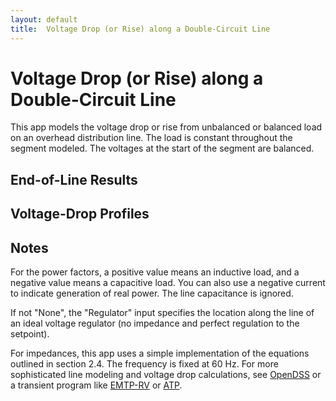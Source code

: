 ```yaml
---
layout: default
title:  Voltage Drop (or Rise) along a Double-Circuit Line
---
```


# Voltage Drop (or Rise) along a Double-Circuit Line

This app models the voltage drop or rise from unbalanced or balanced
load on an overhead distribution line. The load is constant throughout
the segment modeled. The voltages at the start of the segment are
balanced.

<div id="mdpad"></div>

## End-of-Line Results

<div id="mdpad-results"></div>

## Voltage-Drop Profiles
<div id="mdpad-vdropplot"></div>
<div id="mdpad-vdropplot2"></div>

## Notes

For the power factors, a positive value means an inductive load, and a
negative value means a capacitive load. You can also use a negative
current to indicate generation of real power. The line capacitance
is ignored.

If not "None", the "Regulator" input specifies the location along the
line of an ideal voltage regulator (no impedance and perfect regulation
to the setpoint).

For impedances, this app uses a simple implementation of the equations
outlined in section 2.4. The frequency is fixed at 60 Hz. For more
sophisticated line modeling and voltage drop calculations, see
[OpenDSS](http://www.smartgrid.epri.com/SimulationTool.aspx) or a
transient program like [EMTP-RV](http://emtp.com) or
[ATP](http://emtp.org).


<script src="https://cdnjs.cloudflare.com/ajax/libs/mithril/2.0.4/mithril.min.js"></script>
<script src="https://cdn.plot.ly/plotly-basic-1.54.1.min.js"></script>
<script src="../js/mdpad.min.js"></script>
<script src="../js/mdpad-mithril.js"></script>
<script src="../js/math.min.js"></script>


<script>
const M = math
const c = math.complex
const f = math.format
sq = function(x) {
  return x * x;
}

function mlen(x) {
    if (["number", "Complex"].includes(M.typeOf(x))) {
        return 0
    }
    return M.subset(M.size(x), M.index(0))
}

const unsqueeze = (x) => mlen(M.size(x)) > 1 ? x : M.reshape(x, [M.subset(M.size(x), M.index(0)), 1])

function assign(A, value, ...idx) {
    return M.subset(A, M.index(...idx), value)
}

function IX(A, ...idx) {
    // shortcut; also tried to maintain vectors / matrices where possible
    var res = M.subset(A, M.index(...idx))
    if (mlen(idx[0]) > 0 && mlen(res) == 0) {   // indexing with a vector, but res is a scalar
        return M.matrix([res])
    }
    return res
}

const an = (degrees) => M.exp(c(0.0, degrees * M.pi / 180))
const pf = (x) => M.multiply(M.sign(x), c(x, -M.sin(M.acos(x))))
const ang = (z) => M.atan2(M.im(z), M.re(z)) * 180 / M.pi

function seq(x) {
    return [
        M.divide(M.sum(IX(x, 0), M.multiply(an(120), IX(x, 1)), M.multiply(an(-120), IX(x, 2))), 3),
        M.divide(M.sum(IX(x, 0), M.multiply(an(-120), IX(x, 1)), M.multiply(an(120), IX(x, 2))), 3),
        M.divide(M.sum(x), 3)
    ]
}

const rac = [3.551, 2.232, 1.402, 1.114, 0.882, 0.7, 0.556, 0.441, 0.373, 0.35, 0.311, 0.278, 0.267, 0.235, 0.208, 0.197, 0.188, 0.169, 0.135, 0.133, 0.127, 0.12, 0.109, 0.106, 0.101, 0.0963]
const gmr = [0.0055611962035177, 0.00700459393067038, 0.00882262274842038, 0.00990159326021141, 0.0111125174323268, 0.0124715326552536, 0.0139967498560307, 0.0157084948536593, 0.0171990576740366, 0.0177754680514267, 0.0197856043349646, 0.0209605660328388, 0.0214852445181602, 0.0227611387971986, 0.0243123406199979, 0.0249209197027924, 0.0255447325512619, 0.0270616982108416, 0.0308759703782212, 0.0311314761296609, 0.0319107497292355, 0.0327095298674806, 0.0343675751093677, 0.0349387277474913, 0.0361096666226405, 0.0367097709735484]
const conductors = ["6 AAC", "4 AAC", "2 AAC", "1 AAC", "1/0 AAC", "2/0 AAC", "3/0 AAC", "4/0 AAC", "250 AAC", "266.8 AAC", "300 AAC", "336.4 AAC", "350 AAC", "397.5 AAC", "450 AAC", "477 AAC", "500 AAC", "556.5 AAC", "700 AAC", "715.5 AAC", "750 AAC", "795 AAC", "874.5 AAC", "900 AAC", "954 AAC", "1000 AAC"]

function mdpad_init() {
    var layout =
      m(".form",
        m(".row",
          m(".col-md-3",
            mselect({ title:"Phases", mdpad:"phases", selected:"350 AAC", options:conductors })),
          m(".col-md-3",
            mselect({ title:"Neutral", mdpad:"neutral", selected:"4/0 AAC", options:conductors })),
          ),
        m("h3", "Phase and neutral positions in feet"),
        m(".row",
          m(".col-md-3",
            minput({ title:"xA", mdpad:"xA", value:-4.0, min: -100.0, step:0.2 })),
          m(".col-md-3",
            minput({ title:"xB", mdpad:"xB", value: 0.0, min: -100.0, step:0.2 })),
          m(".col-md-3",
            minput({ title:"xC", mdpad:"xC", value: 4.0, min: -100.0, step:0.2 })),
          ),
        m(".row",
          m(".col-md-3",
            minput({ title:"xX", mdpad:"xX", value:-4.0, min: -100.0, step:0.2 })),
          m(".col-md-3",
            minput({ title:"xY", mdpad:"xY", value: 1.0, min: -100.0, step:0.2 })),
          m(".col-md-3",
            minput({ title:"xZ", mdpad:"xZ", value: 4.0, min: -100.0, step:0.2 })),
          m(".col-md-3",
            minput({ title:"xN", mdpad:"xN", value: 0.0, min: -100.0, step:0.2 })),
          ),
        m(".row",
          m(".col-md-3",
            minput({ title:"yA", mdpad:"yA", value:40.0, min: 0.0, step:0.2 })),
          m(".col-md-3",
            minput({ title:"yB", mdpad:"yB", value:41.0, min: 0.0, step:0.2 })),
          m(".col-md-3",
            minput({ title:"yC", mdpad:"yC", value:40.0, min: 0.0, step:0.2 })),
          ),
        m(".row",
          m(".col-md-3",
            minput({ title:"yX", mdpad:"yX", value:35.0, min: 0.0, step:0.2 })),
          m(".col-md-3",
            minput({ title:"yY", mdpad:"yY", value:35.0, min: 0.0, step:0.2 })),
          m(".col-md-3",
            minput({ title:"yZ", mdpad:"yZ", value:35.0, min: 0.0, step:0.2 })),
          m(".col-md-3",
            minput({ title:"yN", mdpad:"yN", value:30.0, min: 0.0, step:0.2 })),
          ),
        m(".row",
          m(".col-md-3",
            minput({ title:"Earth resistivity, ohm-m", mdpad:"rho", value:100.0, min: 0.0, step:50 })),
          m(".col-md-3",
            minput({ title:"Voltage (L-N), volts", mdpad:"Vbase", value:7200.0, min: 0.0, step:100 })),
          m(".col-md-3",
            minput({ title:"Voltage setpoints, pu", mdpad:"Vsetpoint", value:1.04, min: 0.0, step:0.01 })),
          m(".col-md-3",
            minput({ title:"Line length, miles", mdpad:"len", value:5.0, min: 0.0, step:1 })),
          ),
        m("h3", "Phase currents and power factors"),
        m(".row",
          m(".col-md-3",
            minput({ title:"Ia, A", mdpad:"Ia", value:100.0, min: 0.0, step:10.0 })),
          m(".col-md-3",
            minput({ title:"Ib, A", mdpad:"Ib", value:100.0, min: 0.0, step:10.0 })),
          m(".col-md-3",
            minput({ title:"Ic, A", mdpad:"Ic", value:100.0, min: 0.0, step:10.0 })),
          ),
        m(".row",
          m(".col-md-3",
            minput({ title:"pfA", mdpad:"pfA", value:1.0, min: -1.0, max: 1.0, step:0.01 })),
          m(".col-md-3",
            minput({ title:"pfB", mdpad:"pfB", value:1.0, min: -1.0, max: 1.0, step:0.01 })),
          m(".col-md-3",
            minput({ title:"pfC", mdpad:"pfC", value:1.0, min: -1.0, max: 1.0, step:0.01 })),
          ),
        m(".row",
          m(".col-md-3",
            minput({ title:"Ix, A", mdpad:"Ix", value:100.0, min: 0.0, step:10.0 })),
          m(".col-md-3",
            minput({ title:"Iy, A", mdpad:"Iy", value:100.0, min: 0.0, step:10.0 })),
          m(".col-md-3",
            minput({ title:"Iz, A", mdpad:"Iz", value:100.0, min: 0.0, step:10.0 })),
          m(".col-md-3",
            mselect({ title:"Position", mdpad:"xyzload", options:["100%", "75%", "50%"] })),
          ),
        m(".row",
          m(".col-md-3",
            minput({ title:"pfX", mdpad:"pfX", value:1.0, min: -1.0, max: 1.0, step:0.01 })),
          m(".col-md-3",
            minput({ title:"pfY", mdpad:"pfY", value:1.0, min: -1.0, max: 1.0, step:0.01 })),
          m(".col-md-3",
            minput({ title:"pfZ", mdpad:"pfZ", value:1.0, min: -1.0, max: 1.0, step:0.01 })),
          ),
        m(".row",
          m(".col-md-3",
            mselect({ title:"Swap phases", mdpad:"swap", options:["None", "X-Y-Z 🠖 Z-X-Y", "X-Y-Z 🠖 Y-Z-X", "X-Y-Z 🠖 Z-Y-X", "X-Y-Z 🠖 Y-X-Z", "X-Y-Z 🠖 X-Z-Y"] })),
          m(".col-md-3",
            mselect({ title:"Roll phases", mdpad:"rolling", options:["None", "A-B-C 🠖 B-C-A 🠖 C-A-B", "A-B-C 🠖 C-A-B 🠖 B-C-A"] })),
          m(".col-md-3",
            mselect({ title:"Regulator abc", mdpad:"vreg1", options:["None", "50%", "75%", "100%"] })),
          m(".col-md-3",
            mselect({ title:"Regulator xyz", mdpad:"vreg2", options:["None", "50%", "75%", "100%"] })),
        )
      )
    m.render(document.querySelector("#mdpad"), layout);
}

calcZ = function(cond) {
    var n = cond.R.length
    var Z = numeric.t(numeric.identity(n), numeric.identity(n))
    var f = 60     // Hz
    var k1 = 0.2794 * f / 60  // for answers in ohms/mi
    var Re = 0.0954 * f / 60
    var De = 2160 * math.sqrt(cond.rho / f)
    for (var i = 0; i < n; i++) {
        Z.x[i][i] = cond.R[i] + Re
        Z.y[i][i] = k1 * math.log10(De / cond.gmr[i])
        if (i < n)
            for (var k = i + 1; k < n; k++) {
                dik = math.sqrt(sq(cond.y[i] - cond.y[k]) + sq(cond.x[i] - cond.x[k]))
                Z.x[i][k] = Re
                Z.y[i][k] = k1 * math.log10(De / dik)
                Z.x[k][i] = Z.x[i][k]
                Z.y[k][i] = Z.y[i][k]
            }
    }
    // Eliminate grounded wires
    if ( cond.ngrnd > 0 ) {
      np = n - cond.ngrnd
      Z = Z.getBlock([0, 0], [np-1, np-1]).sub(
          Z.getBlock([0, np], [np-1, n-1]).dot(Z.getBlock([np, np], [n-1, n-1]).inv()).dot(Z.getBlock([np, 0], [n-1, np-1])))
    }
    return Z
}

calcZ = function(cond) {
    let n = cond.R.length
    let Z = M.zeros(n, n)
    let f = 60     // Hz
    let k1 = 0.2794 * f / 60  // for answers in ohms/mi
    let Re = 0.0954 * f / 60
    let De = 2160 * M.sqrt(cond.rho / f)
    for (var i = 0; i < n; i++) {
        Z = assign(Z, c(cond.R[i] + Re, k1 * M.log10(De / cond.gmr[i])), i, i)
        if (i < n)
            for (var k = i + 1; k < n; k++) {
                dik = M.sqrt(sq(cond.y[i] - cond.y[k]) + sq(cond.x[i] - cond.x[k]))
                Z = assign(Z, c(Re, k1 * M.log10(De / dik)), i, k)
                Z = assign(Z, c(Re, k1 * M.log10(De / dik)), k, i)
            }
    }
    // Eliminate grounded wires
    if ( cond.ngrnd > 0 ) {
        var np = n - cond.ngrnd
        var idxp = M.range(0, np)
        var idxn = M.range(np, n)
        Z = M.subtract(unsqueeze(IX(Z, idxp, idxp)),
                       M.multiply(unsqueeze(IX(Z, idxp, idxn)), 
                                  unsqueeze(M.inv(IX(Z, idxn, idxn))),
                                  unsqueeze(IX(Z, idxn, idxp))))
    }
    return Z
}

const swap = {"None": [0,1,2,3,4,5], "X-Y-Z 🠖 Z-X-Y": [0,1,2,5,3,4], "X-Y-Z 🠖 Y-Z-X": [0,1,2,4,5,3], "X-Y-Z 🠖 Z-Y-X": [0,1,2,5,4,3], "X-Y-Z 🠖 Y-X-Z": [0,1,2,4,3,5], "X-Y-Z 🠖 X-Z-Y": [0,1,2,3,5,4]}

function mdpad_update() {
    pidx = conductors.map(String).indexOf(mdpad.phases)
    nidx = conductors.map(String).indexOf(mdpad.neutral)

    cond = {}
    cond.R = []
    cond.gmr = []
    cond.y = []
    cond.ngrnd = 1       // number of grounded conductors -- always the last conductors
    cond.rho = mdpad.rho
    cond.y = [mdpad.yA, mdpad.yB, mdpad.yC, mdpad.yX, mdpad.yY, mdpad.yZ, mdpad.yN]        // ft
    cond.x = [mdpad.xA, mdpad.xB, mdpad.xC, mdpad.xX, mdpad.xY, mdpad.xZ, mdpad.xN]
    for (var i = 0; i < 6; i++) {
        cond.R[i]   = rac[pidx]   // ac resistance, ohms/mi
        cond.gmr[i] = gmr[pidx]   // ft
    }
    cond.R[6]   = rac[nidx]   // ac resistance, ohms/mi
    cond.gmr[6] = gmr[nidx]   // ft
    I = [M.multiply(mdpad.Ia, pf(mdpad.pfA)), M.multiply(mdpad.Ib, pf(mdpad.pfB), an(-120)), M.multiply(mdpad.Ic, pf(mdpad.pfC), an(120)),
         M.multiply(mdpad.Ix, pf(mdpad.pfX)), M.multiply(mdpad.Iy, pf(mdpad.pfY), an(-120)), M.multiply(mdpad.Iz, pf(mdpad.pfZ), an(120))]
    Z = M.multiply(calcZ(cond), mdpad.len)
    idx = swap[mdpad.swap]
    Z = IX(Z, idx, idx)
    Vsub = M.multiply(mdpad.Vbase * mdpad.Vsetpoint, [an(0), an(-120), an(120), an(0), an(-120), an(120)])
    Vload = M.subtract(Vsub, M.multiply(Z, I))
    V = [Vsub]
    d = [0.0, 1/3, 1/2, 1/2, 2/3, 3/4, 3/4, 1, 1].map((x) => x*mdpad.len)
    V.push(M.subtract(V[V.length-1], M.multiply(Z, I, 1/3)))
    if (mdpad.rolling == "A-B-C 🠖 B-C-A 🠖 C-A-B") {
        Z = IX(Z, [1,2,0,4,5,3], [1,2,0,4,5,3])
    } else if (mdpad.rolling == "A-B-C 🠖 C-A-B 🠖 B-C-A") {
        Z = IX(Z, [2,0,1,5,3,4], [2,0,1,5,3,4])
    }
    V.push(M.subtract(V[V.length-1], M.multiply(Z, I, 1/6)))
    ratio = M.concat(mdpad.vreg1 == "50%" ? M.multiply(M.abs(IX(V[V.length-1], [0,1,2])), 1/mdpad.Vbase, 1/mdpad.Vsetpoint) : [1, 1, 1],
                     mdpad.vreg2 == "50%" ? M.multiply(M.abs(IX(V[V.length-1], [3,4,5])), 1/mdpad.Vbase, 1/mdpad.Vsetpoint) : [1, 1, 1])
    I = M.dotMultiply(I, ratio)
    V.push(M.dotDivide(V[V.length-1], ratio))
    if (mdpad.xyzload == "50%") {
        I = assign(I, [0.0,0.0,0.0], [3,4,5])
    }
    V.push(M.subtract(V[V.length-1], M.multiply(Z, I, 1/6)))
    if (mdpad.rolling == "A-B-C 🠖 B-C-A 🠖 C-A-B") {
        Z = IX(Z, [1,2,0,4,5,3], [1,2,0,4,5,3])
    } else if (mdpad.rolling == "A-B-C 🠖 C-A-B 🠖 B-C-A") {
        Z = IX(Z, [2,0,1,5,3,4], [2,0,1,5,3,4])
    }
    V.push(M.subtract(V[V.length-1], M.multiply(Z, I, 1/12)))
    ratio = M.concat(mdpad.vreg1 == "75%" ? M.multiply(M.abs(IX(V[V.length-1], [0,1,2])), 1/mdpad.Vbase, 1/mdpad.Vsetpoint) : [1, 1, 1],
                     mdpad.vreg2 == "75%" ? M.multiply(M.abs(IX(V[V.length-1], [3,4,5])), 1/mdpad.Vbase, 1/mdpad.Vsetpoint) : [1, 1, 1])
    I = M.dotMultiply(I, ratio)
    V.push(M.dotDivide(V[V.length-1], ratio))
    if (mdpad.xyzload == "75%") {
        I = assign(I, [0.0,0.0,0.0], [3,4,5])
    }
    V.push(M.subtract(V[V.length-1], M.multiply(Z, I, 1/4)))
    ratio = M.concat(mdpad.vreg1 == "100%" ? M.multiply(M.abs(IX(V[V.length-1], [0,1,2])), 1/mdpad.Vbase, 1/mdpad.Vsetpoint) : [1, 1, 1],
                     mdpad.vreg2 == "100%" ? M.multiply(M.abs(IX(V[V.length-1], [3,4,5])), 1/mdpad.Vbase, 1/mdpad.Vsetpoint) : [1, 1, 1])
    I = M.dotMultiply(I, ratio)
    V.push(M.dotDivide(V[V.length-1], ratio))
    Vload = V[V.length-1]
    Vabs = M.abs(Vload)
    Vseq = M.concat(seq(IX(Vload, [0,1,2])), seq(IX(Vload, [3,4,5])))
    Vll = M.subtract(Vload, IX(Vload, [1, 2, 0, 4, 5, 3]))
    Vllabs = M.abs(Vll)
    fmt0 = (x) => f(x, 0)
    series = function(name, x) {
        var z = M.zeros(12)
        for (const i of [0,2,4,6,8,10]) {
            z = assign(z, IX(x, i/2), i+1)
        }
        return {x: M.re(z)._data, y: M.im(z)._data, name: name}
    }
    var phasorplot = mplotly([
                              series("Vsub",  Vsub),
                              series("Vload", Vload),
                              series("I",     I),
                             ], 
                    { width: 300, height: 300, margin: { l: 00, r: 00, t: 00, b: 00}, 
                      yaxis: {scaleanchor: 'x', scaleratio: 1, visible: false}, 
                      xaxis: {visible: false}, 
                      hovermode: 'closest',
                      legend: {x:0.9, y:0.9},
                      paper_bgcolor: 'rgba(0,0,0,0)',
                      plot_bgcolor: 'rgba(0,0,0,0)'
                    },
                    { displayModeBar: false })
    var layout = m("div",
      m(".row",
        m(".col-md-3",
          m("h3", "Line-to-neutral voltages"),
          mdatatable({"": ["A", "B", "C", "X", "Y", "Z"],
                      "V": Vabs.map((x) => x.toFixed())._data, 
                      "angle": Vload.map((x) => f(ang(x), 3) + "°")._data,
                      "per unit": Vabs.map((x) => (x/mdpad.Vbase).toFixed(4))._data,
                      // "120-V base": Vabs.map((x) => (x/mdpad.Vbase*120).toFixed(1))._data,
                      }),
        ),
        m(".col-md-2",
          m("h3", "Sequence V"),
          mdatatable({"": ["1", "2", "0", "1", "2", "0"],
                      "per unit": Vseq.map((x) => (M.abs(x)/mdpad.Vbase).toFixed(4)),
                      }),
        ),
        m(".col-md-3",
          m("h3", "Line-to-line voltages"),
          mdatatable({"": ["A-B", "B-C", "C-A", "X-Y", "Y-Z", "Z-X"],
                      "V": Vllabs.map((x) => x.toFixed())._data, 
                      "angle": Vll.map((x) => f(ang(x), 3) + "°")._data,
                      "per unit": Vllabs.map((x) => (x/mdpad.Vbase/M.sqrt(3)).toFixed(4))._data,
                      // "120-V base": Vllabs.map((x) => (x/mdpad.Vbase*120/M.sqrt(3)).toFixed(1))._data,
                      }),
        ),
        m(".col-md-2", phasorplot)
      )
    )
    m.render(document.querySelector("#mdpad-results"), layout);
    var vdropplot = mplotly([
                              {x: d, y:V.map((x) => M.abs(IX(x, 0)) / mdpad.Vbase), name: "Va", mode: 'lines'},
                              {x: d, y:V.map((x) => M.abs(IX(x, 1)) / mdpad.Vbase), name: "Vb", mode: 'lines'},
                              {x: d, y:V.map((x) => M.abs(IX(x, 2)) / mdpad.Vbase), name: "Vc", mode: 'lines'},
                              {x: d, y:V.map((x) => M.abs(IX(x, 3)) / mdpad.Vbase), name: "Vx", mode: 'lines'},
                              {x: d, y:V.map((x) => M.abs(IX(x, 4)) / mdpad.Vbase), name: "Vy", mode: 'lines'},
                              {x: d, y:V.map((x) => M.abs(IX(x, 5)) / mdpad.Vbase), name: "Vz", mode: 'lines'},
                             ], 
                    { width: 850, height: 350, margin: { l: 60, r: 10, t: 20, b: 50}, hovermode: 'closest',
                      xaxis: {title: "Distance, mi"},
                      yaxis: {title: "Voltage, pu"},
                      paper_bgcolor: 'rgba(0,0,0,0)',
                      plot_bgcolor: 'rgba(0,0,0,0)'
                    })
    m.render(document.getElementById("mdpad-vdropplot"), vdropplot)
    var vdropplot2 = mplotly([
                              {x: d, y:V.map((x) => M.abs(seq(IX(x, [0,1,2]))[1]) / mdpad.Vbase), name: "V2", mode: 'lines'},
                              {x: d, y:V.map((x) => M.abs(seq(IX(x, [0,1,2]))[2]) / mdpad.Vbase), name: "V0", mode: 'lines'},
                              {x: d, y:V.map((x) => M.abs(seq(IX(x, [3,4,5]))[1]) / mdpad.Vbase), name: "V2xyz", mode: 'lines'},
                              {x: d, y:V.map((x) => M.abs(seq(IX(x, [3,4,5]))[2]) / mdpad.Vbase), name: "V0xyz", mode: 'lines'},
                             ], 
                    { width: 875, height: 350, margin: { l: 60, r: 10, t: 20, b: 50}, hovermode: 'closest',
                      xaxis: {title: "Distance, mi"},
                      yaxis: {title: "Voltage, pu"},
                      paper_bgcolor: 'rgba(0,0,0,0)',
                      plot_bgcolor: 'rgba(0,0,0,0)'
                    })
    m.render(document.getElementById("mdpad-vdropplot2"), vdropplot2)
}



</script>


